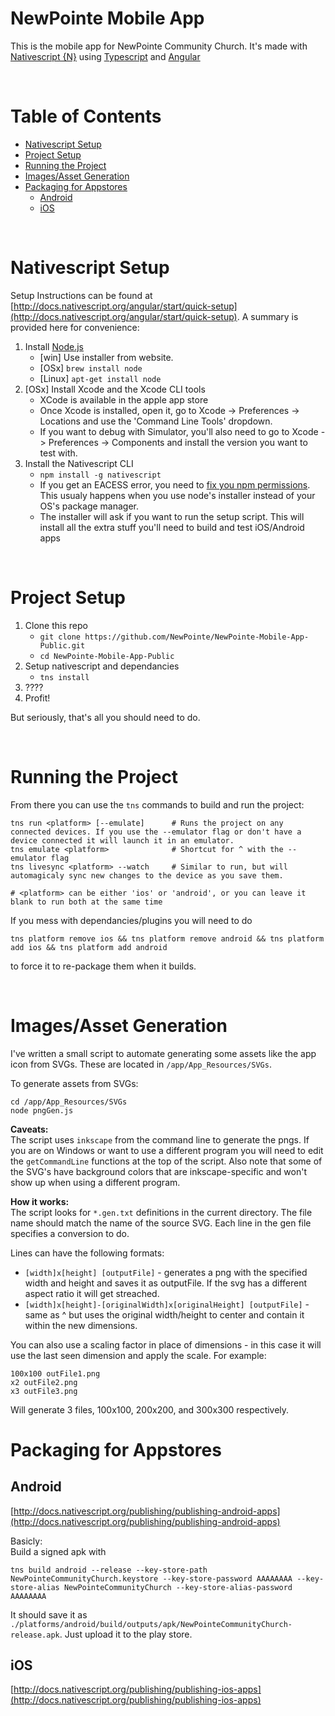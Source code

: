 NewPointe Mobile App
====================
This is the mobile app for NewPointe Community Church. It's made with [Nativescript {N}](https://www.nativescript.org/) using [Typescript](https://www.typescriptlang.org/) and [Angular](https://angular.io/)

&nbsp;

Table of Contents
=================
<!-- TOC -->

- [Nativescript Setup](#nativescript-setup)
- [Project Setup](#project-setup)
- [Running the Project](#running-the-project)
- [Images/Asset Generation](#imagesasset-generation)
- [Packaging for Appstores](#packaging-for-appstores)
    - [Android](#android)
    - [iOS](#ios)

<!-- /TOC -->

&nbsp;

# Nativescript Setup
Setup Instructions can be found at [http://docs.nativescript.org/angular/start/quick-setup](http://docs.nativescript.org/angular/start/quick-setup). A summary is provided here for convenience:

1. Install [Node.js](https://nodejs.org)
    - [win] Use installer from website.
    - [OSx] `brew install node`
    - [Linux] `apt-get install node`
2. [OSx] Install Xcode and the Xcode CLI tools
    - XCode is available in the apple app store
    - Once Xcode is installed, open it, go to Xcode -> Preferences -> Locations and use the 'Command Line Tools' dropdown.
    - If you want to debug with Simulator, you'll also need to go to Xcode -> Preferences -> Components and install the version you want to test with.
3. Install the Nativescript CLI
    - `npm install -g nativescript`
    - If you get an EACESS error, you need to [fix you npm permissions](https://docs.npmjs.com/getting-started/fixing-npm-permissions). This usualy happens when you use node's installer instead of your OS's package manager.
    - The installer will ask if you want to run the setup script. This will install all the extra stuff you'll need to build and test iOS/Android apps

&nbsp;

# Project Setup
1. Clone this repo
    - `git clone https://github.com/NewPointe/NewPointe-Mobile-App-Public.git`
    - `cd NewPointe-Mobile-App-Public`
2. Setup nativescript and dependancies
    - `tns install`
3. ????
4. Profit!

But seriously, that's all you should need to do.

&nbsp;

# Running the Project
From there you can use the `tns` commands to build and run the project:
```shell
tns run <platform> [--emulate]      # Runs the project on any connected devices. If you use the --emulator flag or don't have a device connected it will launch it in an emulator.
tns emulate <platform>              # Shortcut for ^ with the --emulator flag
tns livesync <platform> --watch     # Similar to run, but will automagicaly sync new changes to the device as you save them.

# <platform> can be either 'ios' or 'android', or you can leave it blank to run both at the same time
```

If you mess with dependancies/plugins you will need to do
```shell
tns platform remove ios && tns platform remove android && tns platform add ios && tns platform add android
```
to force it to re-package them when it builds.

&nbsp;

# Images/Asset Generation
I've written a small script to automate generating some assets like the app icon from SVGs. These are located in `/app/App_Resources/SVGs`.

To generate assets from SVGs:
```shell
cd /app/App_Resources/SVGs
node pngGen.js
```

**Caveats:**  
The script uses `inkscape` from the command line to generate the pngs. If you are on Windows or want to use a different program you will need to edit the `getCommandLine` functions at the top of the script. Also note that some of the SVG's have background colors that are inkscape-specific and won't show up when using a different program.

**How it works:**  
The script looks for `*.gen.txt` definitions in the current directory. The file name should match the name of the source SVG. Each line in the gen file specifies a conversion to do.  

Lines can have the following formats:  
 - `[width]x[height] [outputFile]` - generates a png with the specified width and height and saves it as outputFile. If the svg has a different aspect ratio it will get streached.  
 - `[width]x[height]-[originalWidth]x[originalHeight] [outputFile]` - same as ^ but uses the original width/height to center and contain it within the new dimensions.  

You can also use a scaling factor in place of dimensions - in this case it will use the last seen dimension and apply the scale. For example:  
```
100x100 outFile1.png
x2 outFile2.png
x3 outFile3.png
```
Will generate 3 files, 100x100, 200x200, and 300x300 respectively.

# Packaging for Appstores

## Android
[http://docs.nativescript.org/publishing/publishing-android-apps](http://docs.nativescript.org/publishing/publishing-android-apps)

Basicly:  
Build a signed apk with
```
tns build android --release --key-store-path NewPointeCommunityChurch.keystore --key-store-password AAAAAAAA --key-store-alias NewPointeCommunityChurch --key-store-alias-password AAAAAAAA
```
It should save it as `./platforms/android/build/outputs/apk/NewPointeCommunityChurch-release.apk`. Just upload it to the play store.


## iOS
[http://docs.nativescript.org/publishing/publishing-ios-apps](http://docs.nativescript.org/publishing/publishing-ios-apps)